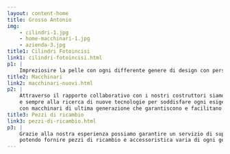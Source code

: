 ```yaml
---
layout: content-home
title: Grosso Antonio
img:
    - cilindri-1.jpg
    - home-macchinari-1.jpg
    - azienda-3.jpg
title1: Cilindri Fotoincisi
link1: cilindri-fotoincisi.html
p1: |
    Impreziosire la pelle con ogni differente genere di design con personalizzazioni private e possibilità di ESCLUSIVA.
title2: Macchinari
link2: macchinari-nuovi.html
p2: |
    Attraverso il rapporto collaborativo con i nostri costruttori siamo in continua evoluzione
    e sempre alla ricerca di nuove tecnologie per soddisfare ogni esigenza e richiesta del Cliente,
    con macchinari di ultima generazione che garantiscono e facilitano un risultato migliore sul pellame.
title3: Pezzi di ricambio
link3: pezzi-di-ricambio.html
p3: |
    Grazie alla nostra esperienza possiamo garantire un servizio di supporto tecnico efficiente,
    potendo fornire pezzi di ricambio e accessoristica varia di ogni genere.
---
```

